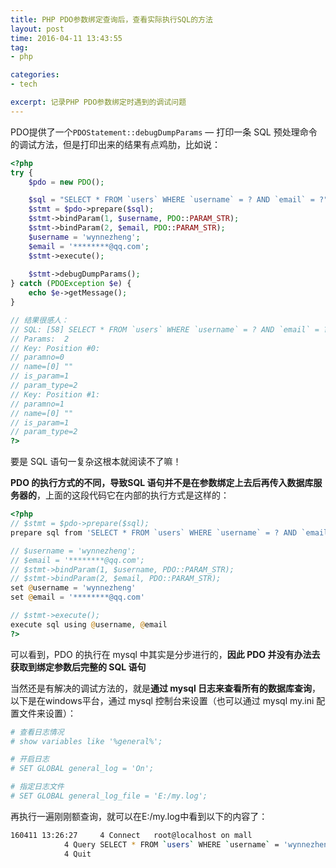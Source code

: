 ```yaml
---
title: PHP PDO参数绑定查询后，查看实际执行SQL的方法
layout: post
time: 2016-04-11 13:43:55 
tag:
- php

categories:
- tech

excerpt: 记录PHP PDO参数绑定时遇到的调试问题
---
```


PDO提供了一个`PDOStatement::debugDumpParams` — 打印一条 SQL 预处理命令的调试方法，但是打印出来的结果有点鸡肋，比如说：

```php
<?php
try {
    $pdo = new PDO();

    $sql = "SELECT * FROM `users` WHERE `username` = ? AND `email` = ?";
    $stmt = $pdo->prepare($sql);
    $stmt->bindParam(1, $username, PDO::PARAM_STR);
    $stmt->bindParam(2, $email, PDO::PARAM_STR);
    $username = 'wynnezheng';
    $email = '********@qq.com';
    $stmt->execute();
    
    $stmt->debugDumpParams();
} catch (PDOException $e) {
    echo $e->getMessage();
}

// 结果很感人：
// SQL: [58] SELECT * FROM `users` WHERE `username` = ? AND `email` = ?
// Params:  2
// Key: Position #0:
// paramno=0
// name=[0] ""
// is_param=1
// param_type=2
// Key: Position #1:
// paramno=1
// name=[0] ""
// is_param=1
// param_type=2
?>
```

要是 SQL 语句一复杂这根本就阅读不了嘛！

**PDO 的执行方式的不同，导致SQL 语句并不是在参数绑定上去后再传入数据库服务器的**，上面的这段代码它在内部的执行方式是这样的：

```php
<?php
// $stmt = $pdo->prepare($sql); 
prepare sql from 'SELECT * FROM `users` WHERE `username` = ? AND `email` = ?' 

// $username = 'wynnezheng';
// $email = '********@qq.com';
// $stmt->bindParam(1, $username, PDO::PARAM_STR);
// $stmt->bindParam(2, $email, PDO::PARAM_STR);
set @username = 'wynnezheng'
set @email = '********@qq.com'

// $stmt->execute();
execute sql using @username, @email
?>
```

可以看到，PDO 的执行在 mysql 中其实是分步进行的，**因此 PDO 并没有办法去获取到绑定参数后完整的 SQL 语句**

当然还是有解决的调试方法的，就是**通过 mysql 日志来查看所有的数据库查询**，以下是在windows平台，通过 mysql 控制台来设置（也可以通过 mysql my.ini 配置文件来设置）：

```bash
# 查看日志情况
# show variables like '%general%';

# 开启日志
# SET GLOBAL general_log = 'On';

# 指定日志文件
# SET GLOBAL general_log_file = 'E:/my.log';
```

再执行一遍刚刚额查询，就可以在E:/my.log中看到以下的内容了：

```bash
160411 13:26:27     4 Connect   root@localhost on mall
            4 Query SELECT * FROM `users` WHERE `username` = 'wynnezheng' AND `email` = '********@qq.com'
            4 Quit
```
